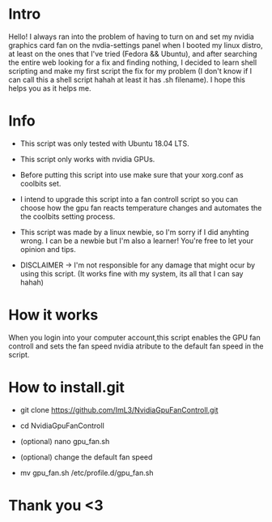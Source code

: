# Intro
Hello! I always ran into the problem of having to turn on and set my nvidia graphics card fan on the nvdia-settings panel when I booted my linux distro, at least on the ones that I've tried (Fedora && Ubuntu), and after searching the entire web looking for a fix and finding nothing, I decided to learn shell scripting and make my first script the fix for my problem (I don't know if I can call this a shell script hahah at least it has .sh filename). I hope this helps you as it helps me.

# Info
- This script was only tested with Ubuntu 18.04 LTS.

- This script only works with nvidia GPUs.

- Before putting this script into use make sure that your xorg.conf as coolbits set.

- I intend to upgrade this script into a fan controll script so you can choose how the gpu fan reacts temperature changes and automates the the coolbits setting process.
- This script was made by a linux newbie, so I'm sorry if I did anyhting wrong. I can be a newbie but I'm also a learner! You're free to let your opinion and tips.
- DISCLAIMER -> I'm not responsible for any damage that might ocur by using this script. (It works fine with my system, its all that I can say hahah)

# How it works
When you login into your computer account,this script enables the GPU fan controll and sets the fan speed nvidia atribute to the default fan speed in the script.

# How to install.git
- git clone https://github.com/ImL3/NvidiaGpuFanControll.git

- cd NvidiaGpuFanControll

- (optional) nano gpu_fan.sh

- (optional) change the default fan speed

- mv gpu_fan.sh /etc/profile.d/gpu_fan.sh

# Thank you <3
